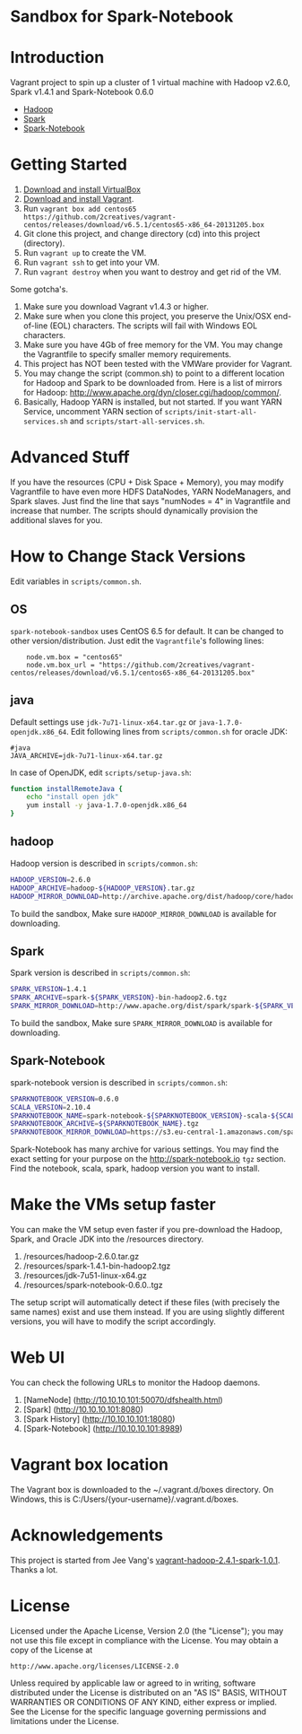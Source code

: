 Sandbox for Spark-Notebook
================================

# Introduction

Vagrant project to spin up a cluster of 1 virtual machine with Hadoop v2.6.0, Spark v1.4.1 and Spark-Notebook 0.6.0

* [Hadoop](http://hadoop.apache.org)
* [Spark](http://spark.apache.org)
* [Spark-Notebook](https://github.com/andypetrella/spark-notebook)

# Getting Started

1. [Download and install VirtualBox](https://www.virtualbox.org/wiki/Downloads)
2. [Download and install Vagrant](http://www.vagrantup.com/downloads.html).
3. Run ```vagrant box add centos65 https://github.com/2creatives/vagrant-centos/releases/download/v6.5.1/centos65-x86_64-20131205.box```
4. Git clone this project, and change directory (cd) into this project (directory).
5. Run ```vagrant up``` to create the VM.
6. Run ```vagrant ssh``` to get into your VM.
7. Run ```vagrant destroy``` when you want to destroy and get rid of the VM.

Some gotcha's.

1. Make sure you download Vagrant v1.4.3 or higher.
2. Make sure when you clone this project, you preserve the Unix/OSX end-of-line (EOL) characters. The scripts will fail with Windows EOL characters.
3. Make sure you have 4Gb of free memory for the VM. You may change the Vagrantfile to specify smaller memory requirements.
4. This project has NOT been tested with the VMWare provider for Vagrant.
5. You may change the script (common.sh) to point to a different location for Hadoop and Spark to be downloaded from. Here is a list of mirrors for Hadoop: http://www.apache.org/dyn/closer.cgi/hadoop/common/.
6. Basically, Hadoop YARN is installed, but not started. If you want YARN Service, uncomment YARN section of `scripts/init-start-all-services.sh` and `scripts/start-all-services.sh`.

# Advanced Stuff

If you have the resources (CPU + Disk Space + Memory), you may modify Vagrantfile to have even more HDFS DataNodes, YARN NodeManagers, and Spark slaves. Just find the line that says "numNodes = 4" in Vagrantfile and increase that number. The scripts should dynamically provision the additional slaves for you.

# How to Change Stack Versions

Edit variables in `scripts/common.sh`.

## OS

`spark-notebook-sandbox` uses CentOS 6.5 for default. It can be changed to other version/distribution. Just edit the `Vagrantfile`'s following lines:

```
    node.vm.box = "centos65"
    node.vm.box_url = "https://github.com/2creatives/vagrant-centos/releases/download/v6.5.1/centos65-x86_64-20131205.box"
```

## java

Default settings use `jdk-7u71-linux-x64.tar.gz` or `java-1.7.0-openjdk.x86_64`. Edit following lines from `scripts/common.sh` for oracle JDK:

```
#java
JAVA_ARCHIVE=jdk-7u71-linux-x64.tar.gz
```

In case of OpenJDK, edit `scripts/setup-java.sh`:

```bash
function installRemoteJava {
	echo "install open jdk"
	yum install -y java-1.7.0-openjdk.x86_64
}
```

## hadoop

Hadoop version is described in `scripts/common.sh`: 

```bash
HADOOP_VERSION=2.6.0
HADOOP_ARCHIVE=hadoop-${HADOOP_VERSION}.tar.gz
HADOOP_MIRROR_DOWNLOAD=http://archive.apache.org/dist/hadoop/core/hadoop-${HADOOP_VERSION}/${HADOOP_ARCHIVE}
```

To build the sandbox, Make sure `HADOOP_MIRROR_DOWNLOAD` is available for downloading.

## Spark

Spark version is described in `scripts/common.sh`: 

```bash
SPARK_VERSION=1.4.1
SPARK_ARCHIVE=spark-${SPARK_VERSION}-bin-hadoop2.6.tgz
SPARK_MIRROR_DOWNLOAD=http://www.apache.org/dist/spark/spark-${SPARK_VERSION}/${SPARK_ARCHIVE}
```

To build the sandbox, Make sure `SPARK_MIRROR_DOWNLOAD` is available for downloading.

## Spark-Notebook

spark-notebook version is described in `scripts/common.sh`: 

```bash
SPARKNOTEBOOK_VERSION=0.6.0
SCALA_VERSION=2.10.4
SPARKNOTEBOOK_NAME=spark-notebook-${SPARKNOTEBOOK_VERSION}-scala-${SCALA_VERSION}-spark-${SPARK_VERSION}-hadoop-${HADOOP_VERSION}-with-hive-with-parquet
SPARKNOTEBOOK_ARCHIVE=${SPARKNOTEBOOK_NAME}.tgz
SPARKNOTEBOOK_MIRROR_DOWNLOAD=https://s3.eu-central-1.amazonaws.com/spark-notebook/tgz/${SPARKNOTEBOOK_ARCHIVE}
```

Spark-Notebook has many archive for various settings. You may find the exact setting for your purpose on the http://spark-notebook.io `tgz` section. Find the notebook, scala, spark, hadoop version you want to install.


# Make the VMs setup faster
You can make the VM setup even faster if you pre-download the Hadoop, Spark, and Oracle JDK into the /resources directory.

1. /resources/hadoop-2.6.0.tar.gz
2. /resources/spark-1.4.1-bin-hadoop2.tgz
3. /resources/jdk-7u51-linux-x64.gz
4. /resources/spark-notebook-0.6.0..tgz

The setup script will automatically detect if these files (with precisely the same names) exist and use them instead. If you are using slightly different versions, you will have to modify the script accordingly.

# Web UI
You can check the following URLs to monitor the Hadoop daemons.

1. [NameNode] (http://10.10.10.101:50070/dfshealth.html)
2. [Spark] (http://10.10.10.101:8080)
3. [Spark History] (http://10.10.10.101:18080)
4. [Spark-Notebook] (http://10.10.10.101:8989)

# Vagrant box location
The Vagrant box is downloaded to the ~/.vagrant.d/boxes directory. On Windows, this is C:/Users/{your-username}/.vagrant.d/boxes.

# Acknowledgements

This project is started from Jee Vang's [vagrant-hadoop-2.4.1-spark-1.0.1](https://github.com/vangj/vagrant-hadoop-2.4.1-spark-1.0.1). Thanks a lot.

# License
Licensed under the Apache License, Version 2.0 (the "License");
you may not use this file except in compliance with the License.
You may obtain a copy of the License at

    http://www.apache.org/licenses/LICENSE-2.0

Unless required by applicable law or agreed to in writing, software
distributed under the License is distributed on an "AS IS" BASIS,
WITHOUT WARRANTIES OR CONDITIONS OF ANY KIND, either express or implied.
See the License for the specific language governing permissions and
limitations under the License.
